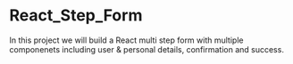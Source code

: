 # React_Step_Form
 In this project we will build a React multi step form with multiple componenets including user & personal details, confirmation and success. 
